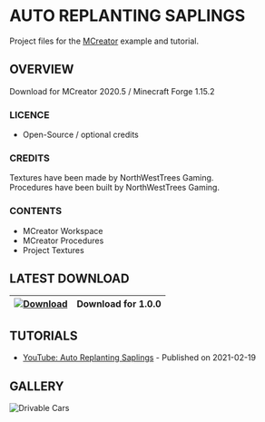 # AUTO REPLANTING SAPLINGS
Project files for the [MCreator](https://mcreator.net/) example and tutorial.

## OVERVIEW
Download for MCreator 2020.5 / Minecraft Forge 1.15.2

### LICENCE
- Open-Source / optional credits

### CREDITS
Textures have been made by NorthWestTrees Gaming.    
Procedures have been built by NorthWestTrees Gaming.

### CONTENTS
* MCreator Workspace
* MCreator Procedures
* Project Textures

## LATEST DOWNLOAD
| [![Download](https://i.imgur.com/Xcxx2Gr.png)](https://github.com/MCreator-Examples/Auto-Replanting-Saplings/files/6012793/auto_replanting_saplings.zip) | Download for 1.0.0 |
| --- | --- |

## TUTORIALS
* [YouTube: Auto Replanting Saplings](https://youtu.be/6nTEB5iqacI) - Published on 2021-02-19

## GALLERY
![Drivable Cars](https://i.imgur.com/tglV1Fx.png)
